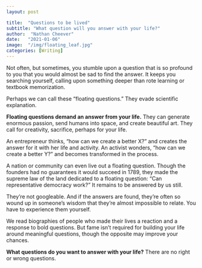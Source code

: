 ```yaml
---
layout: post

title:  "Questions to be lived"
subtitle: "What question will you answer with your life?"
author:  "Nathan Cheever"
date:   "2021-01-06"
image:  "/img/floating_leaf.jpg"
categories: [Writing]
---
```

Not often, but sometimes, you stumble upon a question that is so profound to you that you would almost be sad to find the answer. It keeps you searching yourself, calling upon something deeper than rote learning or textbook memorization. 

Perhaps we can call these “floating questions.” They evade scientific explanation.

**Floating questions demand an answer from your life.** They can generate enormous passion, send humans into space, and create beautiful art. They call for creativity, sacrifice, perhaps for your life. 

An entrepreneur thinks, “how can we create a better X?” and creates the answer for it with her life and activity. An activist wonders, “how can we create a better Y?” and becomes transformed in the process. 

A nation or community can even live out a floating question. Though the founders had no guarantees it would succeed in 1789, they made the supreme law of the land dedicated to a floating question: “Can representative democracy work?” It remains to be answered by us still.

They’re not googleable. And if the answers are found, they’re often so wound up in someone’s wisdom that they’re almost impossible to relate. You have to experience them yourself.

We read biographies of people who made their lives a reaction and a response to bold questions. But fame isn’t required for building your life around meaningful questions, though the opposite may improve your chances. 

**What questions do you want to answer with your life?** There are no right or wrong questions.

